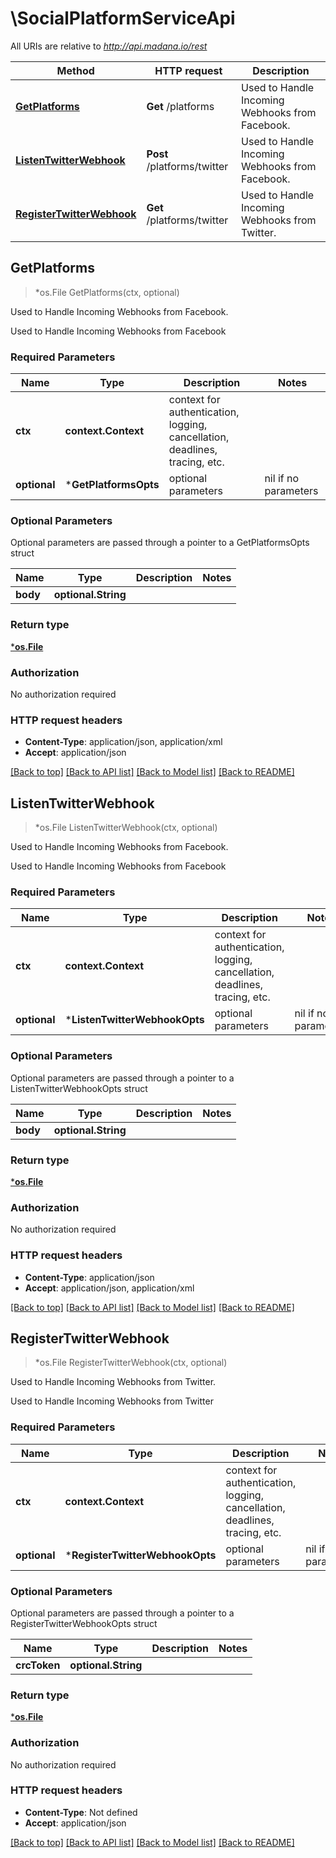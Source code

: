 # \SocialPlatformServiceApi

All URIs are relative to *http://api.madana.io/rest*

Method | HTTP request | Description
------------- | ------------- | -------------
[**GetPlatforms**](SocialPlatformServiceApi.md#GetPlatforms) | **Get** /platforms | Used to Handle Incoming Webhooks from Facebook.
[**ListenTwitterWebhook**](SocialPlatformServiceApi.md#ListenTwitterWebhook) | **Post** /platforms/twitter | Used to Handle Incoming Webhooks from Facebook.
[**RegisterTwitterWebhook**](SocialPlatformServiceApi.md#RegisterTwitterWebhook) | **Get** /platforms/twitter | Used to Handle Incoming Webhooks from Twitter.



## GetPlatforms

> *os.File GetPlatforms(ctx, optional)

Used to Handle Incoming Webhooks from Facebook.

Used to Handle Incoming Webhooks from Facebook

### Required Parameters


Name | Type | Description  | Notes
------------- | ------------- | ------------- | -------------
**ctx** | **context.Context** | context for authentication, logging, cancellation, deadlines, tracing, etc.
 **optional** | ***GetPlatformsOpts** | optional parameters | nil if no parameters

### Optional Parameters

Optional parameters are passed through a pointer to a GetPlatformsOpts struct


Name | Type | Description  | Notes
------------- | ------------- | ------------- | -------------
 **body** | **optional.String**|  | 

### Return type

[***os.File**](*os.File.md)

### Authorization

No authorization required

### HTTP request headers

- **Content-Type**: application/json, application/xml
- **Accept**: application/json

[[Back to top]](#) [[Back to API list]](../README.md#documentation-for-api-endpoints)
[[Back to Model list]](../README.md#documentation-for-models)
[[Back to README]](../README.md)


## ListenTwitterWebhook

> *os.File ListenTwitterWebhook(ctx, optional)

Used to Handle Incoming Webhooks from Facebook.

Used to Handle Incoming Webhooks from Facebook

### Required Parameters


Name | Type | Description  | Notes
------------- | ------------- | ------------- | -------------
**ctx** | **context.Context** | context for authentication, logging, cancellation, deadlines, tracing, etc.
 **optional** | ***ListenTwitterWebhookOpts** | optional parameters | nil if no parameters

### Optional Parameters

Optional parameters are passed through a pointer to a ListenTwitterWebhookOpts struct


Name | Type | Description  | Notes
------------- | ------------- | ------------- | -------------
 **body** | **optional.String**|  | 

### Return type

[***os.File**](*os.File.md)

### Authorization

No authorization required

### HTTP request headers

- **Content-Type**: application/json
- **Accept**: application/json, application/xml

[[Back to top]](#) [[Back to API list]](../README.md#documentation-for-api-endpoints)
[[Back to Model list]](../README.md#documentation-for-models)
[[Back to README]](../README.md)


## RegisterTwitterWebhook

> *os.File RegisterTwitterWebhook(ctx, optional)

Used to Handle Incoming Webhooks from Twitter.

Used to Handle Incoming Webhooks from Twitter

### Required Parameters


Name | Type | Description  | Notes
------------- | ------------- | ------------- | -------------
**ctx** | **context.Context** | context for authentication, logging, cancellation, deadlines, tracing, etc.
 **optional** | ***RegisterTwitterWebhookOpts** | optional parameters | nil if no parameters

### Optional Parameters

Optional parameters are passed through a pointer to a RegisterTwitterWebhookOpts struct


Name | Type | Description  | Notes
------------- | ------------- | ------------- | -------------
 **crcToken** | **optional.String**|  | 

### Return type

[***os.File**](*os.File.md)

### Authorization

No authorization required

### HTTP request headers

- **Content-Type**: Not defined
- **Accept**: application/json

[[Back to top]](#) [[Back to API list]](../README.md#documentation-for-api-endpoints)
[[Back to Model list]](../README.md#documentation-for-models)
[[Back to README]](../README.md)

